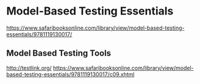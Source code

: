 # Model-Based Testing Essentials

https://www.safaribooksonline.com/library/view/model-based-testing-essentials/9781119130017/

## Model Based Testing Tools

http://testlink.org/
https://www.safaribooksonline.com/library/view/model-based-testing-essentials/9781119130017/c09.xhtml
